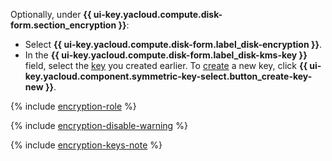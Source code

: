 Optionally, under **{{ ui-key.yacloud.compute.disk-form.section_encryption }}**:

  * Select **{{ ui-key.yacloud.compute.disk-form.label_disk-encryption }}**.
  * In the **{{ ui-key.yacloud.compute.disk-form.label_disk-kms-key }}** field, select the [key](../../kms/concepts/key.md) you created earlier. To [create](../../kms/operations/key.md#create) a new key, click **{{ ui-key.yacloud.component.symmetric-key-select.button_create-key-new }}**.

  {% include [encryption-role](encryption-role.md) %}

  {% include [encryption-disable-warning](encryption-disable-warning.md) %}
  
  {% include [encryption-keys-note](encryption-keys-note.md) %}
